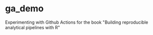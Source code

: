 # ga_demo

Experimenting with Github Actions for the book "Building reproducible analytical pipelines with R"

